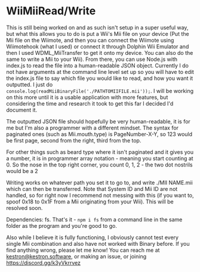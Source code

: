 # WiiMiiRead/Write
This is still being worked on and as such isn't setup in a super useful way, but what this allows you to do is put a Wii's Mii file on your device (Put the Mii file on the Wiimote, and then you can connect the Wiimote using Wiimotehook (what I used) or connect it through Dolphin Wii Emulator and then I used WDML_MiiTransfer to get it onto my device. You can also do the same to write a Mii to your Wii). From there, you can use Node.js with index.js to read the file into a human-readable JSON object. Currently I do not have arguments at the command line level set up so you will have to edit the index.js file to say which file you would like to read, and how you want it outputted. I just do `console.log(readMiiBinaryFile('./PATHTOMIIFILE.mii'));`. I will be working on this more until it is a usable application with more features, but considering the time and research it took to get this far I decided I'd document it.

The outputted JSON file should hopefully be very human-readable, it is for me but I'm also a programmer with a different mindset. The syntax for paginated ones (such as Mii.mouth.type) is PageNumber-X-Y, so 123 would be first page, second from the right, third from the top.

For other things such as beard type where it isn't paginated and it gives you a number, it is in programmer array notation - meaning you start counting at 0. So the nose in the top right corner, you count 0, 1, 2 - the two dot nostrils would be a 2

Writing works on whatever path you set it to go to, and write ./MII NAME.mii which can then be transferred. Note that System ID and Mii ID are not handled, so for right now I recommend not messing with this (if you want to, spoof 0x18 to 0x1F from a Mii originating from your Wii). This will be resolved soon.


Dependencies: fs. That's it - `npm i fs` from a command line in the same folder as the program and you're good to go.

Also while I believe it is fully functioning, I obviously cannot test every single Mii combination and also have not worked with Binary before. If you find anything wrong, please let me know! You can reach me at kestron@kestron.software, or making an issue, or joining https://discord.gg/k3yVkrrvez
